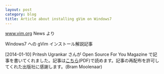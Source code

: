 ```yaml
---
layout: post
category: blog
title: Article about installing gVim on Windows7
---
```


www.vim.org News より

Windows7 への gVim インストール解説記事

[2014-01-10] Pritesh Ugrankar さんが Open Source For You Magazine で記事を書いてくれました。記事は[こちら](http://www.vim.org/ugrankar.pdf)(PDF)で読めます。記事の再配布を許可してくれた出版社に感謝します。(Bram Moolenaar)

